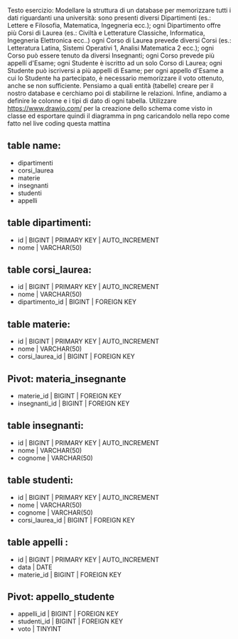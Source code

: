 Testo esercizio:
Modellare la struttura di un database per memorizzare tutti i dati riguardanti una università:
sono presenti diversi Dipartimenti (es.: Lettere e Filosofia, Matematica, Ingegneria ecc.);
ogni Dipartimento offre più Corsi di Laurea (es.: Civiltà e Letterature Classiche, Informatica, Ingegneria Elettronica ecc..)
ogni Corso di Laurea prevede diversi Corsi (es.: Letteratura Latina, Sistemi Operativi 1, Analisi Matematica 2 ecc.);
ogni Corso può essere tenuto da diversi Insegnanti;
ogni Corso prevede più appelli d'Esame;
ogni Studente è iscritto ad un solo Corso di Laurea;
ogni Studente può iscriversi a più appelli di Esame;
per ogni appello d'Esame a cui lo Studente ha partecipato, è necessario memorizzare il voto ottenuto, anche se non sufficiente. Pensiamo a quali entità (tabelle) creare per il nostro database e cerchiamo poi di stabilirne le relazioni. Infine, andiamo a definire le colonne e i tipi di dato di ogni tabella.
Utilizzare https://www.drawio.com/ per la creazione dello schema come visto in classe ed esportare quindi il diagramma in png caricandolo nella repo come fatto nel live coding questa mattina

## table name:

- dipartimenti
- corsi_laurea
- materie
- insegnanti
- studenti
- appelli

## table dipartimenti:

- id | BIGINT | PRIMARY KEY | AUTO_INCREMENT
- nome | VARCHAR(50)

## table corsi_laurea:

- id | BIGINT | PRIMARY KEY | AUTO_INCREMENT
- nome | VARCHAR(50)
- dipartimento_id | BIGINT | FOREIGN KEY

## table materie:

- id | BIGINT | PRIMARY KEY | AUTO_INCREMENT
- nome | VARCHAR(50)
- corsi_laurea_id | BIGINT | FOREIGN KEY

## Pivot: materia_insegnante

- materie_id | BIGINT | FOREIGN KEY
- insegnanti_id | BIGINT | FOREIGN KEY

## table insegnanti:

- id | BIGINT | PRIMARY KEY | AUTO_INCREMENT
- nome | VARCHAR(50)
- cognome | VARCHAR(50)

## table studenti:

- id | BIGINT | PRIMARY KEY | AUTO_INCREMENT
- nome | VARCHAR(50)
- cognome | VARCHAR(50)
- corsi_laurea_id | BIGINT | FOREIGN KEY

## table appelli :

- id | BIGINT | PRIMARY KEY | AUTO_INCREMENT
- data | DATE
- materie_id | BIGINT | FOREIGN KEY

## Pivot: appello_studente

- appelli_id | BIGINT | FOREIGN KEY
- studenti_id | BIGINT | FOREIGN KEY
- voto | TINYINT
